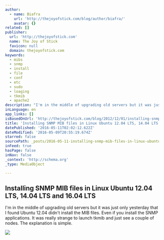 ```yaml
---
author:
  - name: Biafra
    url: 'http://thejoyofstick.com/blog/author/biafra/'
    avatar: {}
related: []
publisher:
  url: 'http://thejoyofstick.com'
  name: The Joy of Stick
  favicon: null
  domain: thejoyofstick.com
keywords:
  - mibs
  - snmp
  - install
  - file
  - conf
  - etc
  - sudo
  - loaging
  - tkmib
  - apache2
description: "I'm in the middle of upgrading old servers but it was just only yesterday that I found Ubuntu 12.04 didn't install the MIB files. Even if you install the SNMP applications. It was really strange to launch tkmib and just see a couple of nodes. The explanation is simple."
inLanguage: en
app_links: []
isBasedOnUrl: 'http://thejoyofstick.com/blog/2012/12/01/installing-snmp-mib-files-in-linux-ubuntu-12-04-lts/'
title: 'Installing SNMP MIB files in Linux Ubuntu 12.04 LTS, 14.04 LTS and 16.04 LTS'
datePublished: '2016-05-11T02:02:12.622Z'
dateModified: '2016-05-09T20:55:19.674Z'
starred: false
sourcePath: _posts/2016-05-11-installing-snmp-mib-files-in-linux-ubuntu-1204-lts-1404-l.md
inFeed: true
hasPage: false
inNav: false
_context: 'http://schema.org'
_type: MediaObject

---
```

<article style=""><h1>Installing SNMP MIB files in Linux Ubuntu 12.04 LTS, 14.04 LTS and 16.04 LTS</h1><p>I'm in the middle of upgrading old servers but it was just only yesterday that I found Ubuntu 12.04 didn't install the MIB files. Even if you install the SNMP applications. It was really strange to launch tkmib and just see a couple of nodes. The explanation is simple.</p><img src="https://s0.wp.com/i/blank.jpg" /></article>